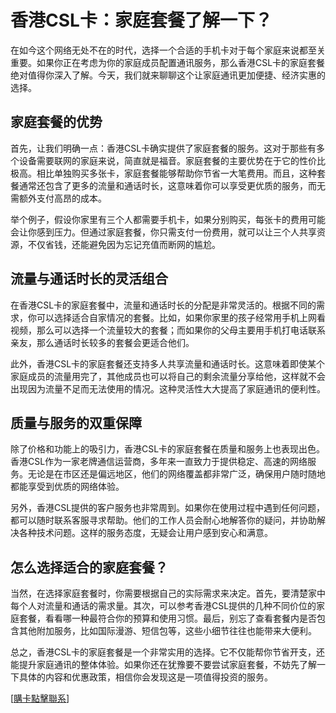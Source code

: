 # 香港CSL卡：家庭套餐了解一下？

在如今这个网络无处不在的时代，选择一个合适的手机卡对于每个家庭来说都至关重要。如果你正在考虑为你的家庭成员配置通讯服务，那么香港CSL卡的家庭套餐绝对值得你深入了解。今天，我们就来聊聊这个让家庭通讯更加便捷、经济实惠的选择。

## 家庭套餐的优势

首先，让我们明确一点：香港CSL卡确实提供了家庭套餐的服务。这对于那些有多个设备需要联网的家庭来说，简直就是福音。家庭套餐的主要优势在于它的性价比极高。相比单独购买多张卡，家庭套餐能够帮助你节省一大笔费用。而且，这种套餐通常还包含了更多的流量和通话时长，这意味着你可以享受更优质的服务，而无需额外支付高昂的成本。

举个例子，假设你家里有三个人都需要手机卡，如果分别购买，每张卡的费用可能会让你感到压力。但通过家庭套餐，你只需支付一份费用，就可以让三个人共享资源，不仅省钱，还能避免因为忘记充值而断网的尴尬。

## 流量与通话时长的灵活组合

在香港CSL卡的家庭套餐中，流量和通话时长的分配是非常灵活的。根据不同的需求，你可以选择适合自家情况的套餐。比如，如果你家里的孩子经常用手机上网看视频，那么可以选择一个流量较大的套餐；而如果你的父母主要用手机打电话联系亲友，那么通话时长较多的套餐会更适合他们。

此外，香港CSL卡的家庭套餐还支持多人共享流量和通话时长。这意味着即使某个家庭成员的流量用完了，其他成员也可以将自己的剩余流量分享给他，这样就不会出现因为流量不足而无法使用的情况。这种灵活性大大提高了家庭通讯的便利性。

## 质量与服务的双重保障

除了价格和功能上的吸引力，香港CSL卡的家庭套餐在质量和服务上也表现出色。香港CSL作为一家老牌通信运营商，多年来一直致力于提供稳定、高速的网络服务。无论是在市区还是偏远地区，他们的网络覆盖都非常广泛，确保用户随时随地都能享受到优质的网络体验。

另外，香港CSL提供的客户服务也非常周到。如果你在使用过程中遇到任何问题，都可以随时联系客服寻求帮助。他们的工作人员会耐心地解答你的疑问，并协助解决各种技术问题。这样的服务态度，无疑会让用户感到安心和满意。

## 怎么选择适合的家庭套餐？

当然，在选择家庭套餐时，你需要根据自己的实际需求来决定。首先，要清楚家中每个人对流量和通话的需求量。其次，可以参考香港CSL提供的几种不同价位的家庭套餐，看看哪一种最符合你的预算和使用习惯。最后，别忘了查看套餐内是否包含其他附加服务，比如国际漫游、短信包等，这些小细节往往也能带来大便利。

总之，香港CSL卡的家庭套餐是一个非常实用的选择。它不仅能帮你节省开支，还能提升家庭通讯的整体体验。如果你还在犹豫要不要尝试家庭套餐，不妨先了解一下具体的内容和优惠政策，相信你会发现这是一项值得投资的服务。

[[購卡點擊聯系](https://t.me/s/SXDXQF)]